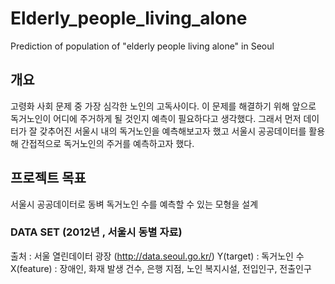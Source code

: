 # Elderly_people_living_alone
Prediction of population of "elderly people living alone" in Seoul

## 개요
고령화 사회 문제 중 가장 심각한 노인의 고독사이다.
이 문제를 해결하기 위해 앞으로 독거노인이 어디에 주거하게 될 것인지 예측이 필요하다고 생각했다.
그래서 먼저 데이터가 잘 갖추어진 서울시 내의 독거노인을 예측해보고자 했고
서울시 공공데이터를 활용해 간접적으로 독거노인의 주거를 예측하고자 했다.

## 프로젝트 목표
서울시 공공데이터로 동벼 독거노인 수를 예측할 수 있는 모형을 설계

### DATA SET (2012년 , 서울시 동별 자료)
출처 : 서울 열린데이터 광장 (http://data.seoul.go.kr/)
Y(target) : 독거노인 수
X(feature) : 장애인, 화재 발생 건수, 은행 지점, 노인 복지시설, 전입인구, 전출인구
